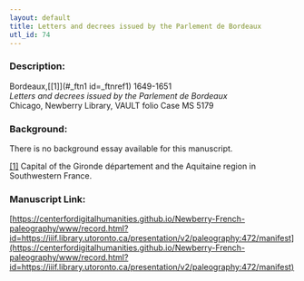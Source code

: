 ```yaml
---
layout: default
title: Letters and decrees issued by the Parlement de Bordeaux
utl_id: 74
---
```


### Description:

Bordeaux,<a id="_ftnref1 name=_ftnref1 title=">[[1]](#_ftn1 id=_ftnref1)</a> 1649-1651<br>
_Letters and decrees issued by the Parlement de Bordeaux_<br>
Chicago, Newberry Library, VAULT folio Case MS 5179

### Background:

There is no background essay available for this manuscript.

<a id="_ftn1">[[1]](#_ftnref1)</a> Capital of the Gironde département and the Aquitaine region in Southwestern France. 

### Manuscript Link:

[https://centerfordigitalhumanities.github.io/Newberry-French-paleography/www/record.html?id=https://iiif.library.utoronto.ca/presentation/v2/paleography:472/manifest](https://centerfordigitalhumanities.github.io/Newberry-French-paleography/www/record.html?id=https://iiif.library.utoronto.ca/presentation/v2/paleography:472/manifest)

